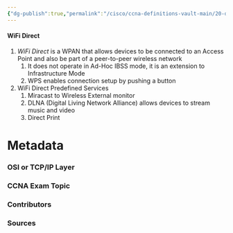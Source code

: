 ```yaml
---
{"dg-publish":true,"permalink":"/cisco/ccna-definitions-vault-main/20-definitions/wi-fi-direct/","tags":["defs_ccna"]}
---
```


#### WiFi Direct
1. *WiFi Direct* is a WPAN that allows devices to be connected to an Access Point and also be part of a peer-to-peer wireless network
	1. It does not operate in Ad-Hoc IBSS mode, it is an extension to Infrastructure Mode
	2. WPS enables connection setup by pushing a button
2. WiFi Direct Predefined Services
	1. Miracast to Wireless External monitor
	1. DLNA (Digital Living Network Alliance) allows devices to stream music and video
	2. Direct Print

# Metadata
### OSI or TCP/IP Layer

### CCNA Exam Topic

### Contributors

### Sources
